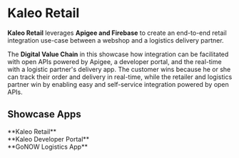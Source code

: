 <link href="https://fonts.googleapis.com/icon?family=Material+Icons" rel="stylesheet">
<link rel="stylesheet" href="https://cdnjs.cloudflare.com/ajax/libs/materialize/1.0.0/css/materialize.min.css">
<script src="https://cdnjs.cloudflare.com/ajax/libs/materialize/1.0.0/js/materialize.min.js"></script>

# Kaleo Retail
**Kaleo Retail** leverages **Apigee and Firebase** to create an end-to-end retail integration use-case between a webshop and a logistics delivery partner.

The **Digital Value Chain** in this showcase how integration can be facilitated with open APIs powered by Apigee, a developer portal, and the real-time with a logistic partner's delivery app.  The customer wins because he or she can track their order and delivery in real-time, while the retailer and logistics partner win by enabling easy and self-service integration powered by open APIs.

## Showcase Apps
<div class="row">
    <div class="col s12 m4 l4">
        **Kaleo Retail**
    </div>
    <div class="col s12 m4 l4">
        **Kaleo Developer Portal**
    </div>
    <div class="col s12 m4 l4">
        **GoNOW Logistics App**
    </div>        
</div>

